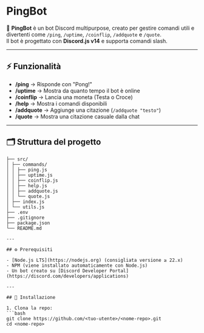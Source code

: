 # PingBot

🤖 **PingBot** è un bot Discord multipurpose, creato per gestire comandi utili e divertenti come `/ping`, `/uptime`, `/coinflip`, `/addquote` e `/quote`.  
Il bot è progettato con **Discord.js v14** e supporta comandi slash.

---

## ⚡ Funzionalità

- **/ping** → Risponde con "Pong!"  
- **/uptime** → Mostra da quanto tempo il bot è online  
- **/coinflip** → Lancia una moneta (Testa o Croce)  
- **/help** → Mostra i comandi disponibili  
- **/addquote** → Aggiunge una citazione (`/addquote "testo"`)  
- **/quote** → Mostra una citazione casuale dalla chat  

---

## 🗂️ Struttura del progetto

```pingbot/
├── src/
│ ├── commands/
│ │ ├── ping.js
│ │ ├── uptime.js
│ │ ├── coinflip.js
│ │ ├── help.js
│ │ ├── addquote.js
│ │ └── quote.js
│ ├── index.js
│ └── utils.js
├── .env
├── .gitignore
├── package.json
└── README.md

---

## ⚙️ Prerequisiti

- [Node.js LTS](https://nodejs.org) (consigliata versione ≥ 22.x)  
- NPM (viene installato automaticamente con Node.js)  
- Un bot creato su [Discord Developer Portal](https://discord.com/developers/applications)

---

## 🔧 Installazione

1. Clona la repo:
```bash
git clone https://github.com/<tuo-utente>/<nome-repo>.git
cd <nome-repo>
